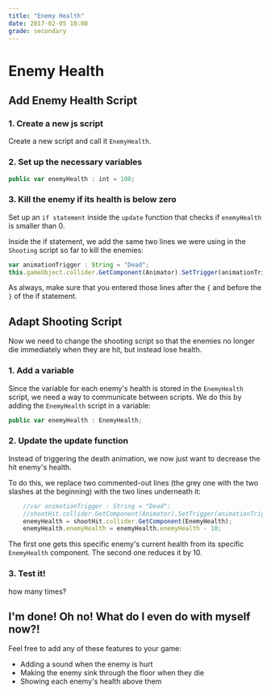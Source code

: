 ```yaml
---
title: "Enemy Health"
date: 2017-02-05 10:00
grade: secondary
---
```


# Enemy Health

## Add Enemy Health Script

### 1. Create a new js script

Create a new script and call it `EnemyHealth`.

### 2. Set up the necessary variables
```javascript
public var enemyHealth : int = 100;
```

### 3. Kill the enemy if its health is below zero
Set up an `if statement` inside the `update` function that checks if `enemyHealth` is smaller than 0.

Inside the if statement, we add the same two lines we were using in the `Shooting` script so far to kill the enemies:
```javascript
var animationTrigger : String = "Dead";
this.gameObject.collider.GetComponent(Animator).SetTrigger(animationTrigger);
```
As always, make sure that you entered those lines after the `{` and before the `}` of the if statement.

## Adapt Shooting Script
Now we need to change the shooting script so that the enemies no longer die immediately when they are hit, but instead lose health.

### 1. Add a variable
Since the variable for each enemy's health is stored in the `EnemyHealth` script, we need a way to communicate between scripts. We do this by adding the `EnemyHealth` script in a variable:
```javascript
public var enemyHealth : EnemyHealth;
```

### 2. Update the update function
Instead of triggering the death animation, we now just want to decrease the hit enemy's health. 

To do this, we replace two commented-out lines (the grey one with the two slashes at the beginning) with the two lines underneath it:

```javascript
    //var animationTrigger : String = "Dead";
    //shootHit.collider.GetComponent(Animator).SetTrigger(animationTrigger);
    enemyHealth = shootHit.collider.GetComponent(EnemyHealth);
    enemyHealth.enemyHealth = enemyHealth.enemyHealth - 10;
```

The first one gets this specific enemy's current health from its specific `EnemyHealth` component. The second one reduces it by 10.

### 3. Test it!
how many times?


## I'm done! Oh no! What do I even do with myself now?! 

Feel free to add any of these features to your game:

- Adding a sound when the enemy is hurt
- Making the enemy sink through the floor when they die
- Showing each enemy's health above them

